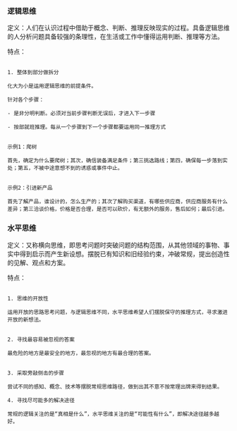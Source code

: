 ### 逻辑思维

定义：人们在认识过程中借助于概念、判断、推理反映现实的过程。具备逻辑思维的人分析问题具备较强的条理性，在生活或工作中懂得运用判断、推理等方法。

特点：

```

1. 整体到部分做拆分

化大为小是运用逻辑思维的前提条件。

针对各个步骤：

- 是非分明判断。必须对当前步骤判断无误后，才进入下一步骤

- 按部就班推理。每从一个步骤到下一个步骤都要运用同一推理方式


示例1：爬树

首先，确定为什么要爬树；其次，确信装备满足条件；第三挑选路线；第四，确保每一步落到实处；第五，不被中途意想不到的诱惑或事件中止。


示例2：引进新产品

首先了解产品，谁设计的，怎么生产的；其次了解购买渠道，有哪些供应商，供应商服务有什么差异；第三洽谈价格，价格是否合理，是否可以砍价，有无额外的服务，售后如何；最后引进。

```

### 水平思维

定义：又称横向思维，即思考问题时突破问题的结构范围，从其他领域的事物、事实中得到启示而产生新设想。摆脱已有知识和旧经验约束，冲破常规，提出创造性的见解、观点和方案。

特点：

```

1. 思维的开放性

运用开放的思路思考问题，与逻辑思维不同，水平思维希望人们摆脱保守的推理方式，寻求激进开放的新想法。


2. 寻找最容易被忽视的答案

最危险的地方是最安全的地方，最忽视的地方有最合理的答案。


3. 采取旁敲侧击的步骤

尝试不同的感知、概念、技术等摆脱常规思维路径，做到出其不意不按常理出牌来得到结果。

4. 寻找尽可能多的解决途径

常规的逻辑关注的是“真相是什么”，水平思维关注的是“可能性有什么”，即解决途径越多越好。

```



